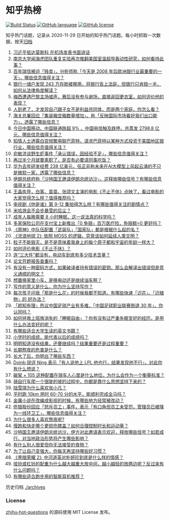 # 知乎热榜
[![Build Status](https://github.com/ToWeLong/zhihu-hot-questions/workflows/CI/badge.svg)](https://github.com/ToWeLong/zhihu-hot-questions/actions)
[![GitHub language](https://img.shields.io/badge/language-golang-orange.svg)](https://golang.org/)
[![GitHub license](https://img.shields.io/github/license/ToWeLong/zhihu-hot-questions)](https://github.com/ToWeLong/zhihu-hot-questions/blob/main/LICENSE)

知乎热门话题，记录从 2020-11-29 日开始的知乎热门话题。每小时抓取一次数据，按天[归档](./archives)

<!-- BEGIN -->

1. [习近平抵达莫斯科 在机场发表书面讲话](https://www.zhihu.com/question/615547500)
1. [南京大学闻海虎团队重复实验再次推翻美国室温超导轰动性研究，如何看待此事？](https://www.zhihu.com/question/590708129)
1. [百年瑞信被迫「贱卖」，分析师称「今天是 2008 年后欧洲银行业最重要的一天」，哪些信息值得关注？](https://www.zhihu.com/question/590710134)
1. [银行一储户发现 243 万存款被挪用，将银行告上法庭，但银行只肯赔一半，如何从法律角度解读？](https://www.zhihu.com/question/590733051)
1. [梅西遭遇巴黎主场嘘声，赛后没有参与谢场，直接返回更衣室，如何评价他的表现？](https://www.zhihu.com/question/590726565)
1. [人到老了，才发现自己跟子女不是利益共同体，而是两个家庭，你怎么看？](https://www.zhihu.com/question/590364412)
1. [海关总署回应「集装箱空箱数量增加」，称「反映国际市场看好我们出口能力」，透露了哪些信息？](https://www.zhihu.com/question/590726952)
1. [今日中国移动、中国联通跌超 9% ，中国电信触及跌停，共蒸发 2798.8 亿元，哪些信息值得关注？](https://www.zhihu.com/question/590783421)
1. [知情人士透露白宫频繁电联巴菲特，请求巴菲特以某种方式投资于美国地区银行业，哪些信息值得关注？](https://www.zhihu.com/question/590768389)
1. [俞敏洪谈野生虾事件「承认错误，因经验不足」，哪些信息值得关注？](https://www.zhihu.com/question/590544783)
1. [再过半个月就要离职了，是否有必要请同事吃饭？](https://www.zhihu.com/question/590145857)
1. [华为去年研发经费 238 亿美元，任正非称未来在AI大模型上风起云涌的不只是微软一家，透露了哪些信息？](https://www.zhihu.com/question/590333485)
1. [伊朗总统府称「沙特国王邀请伊朗总统访沙」，这释放哪些信号？有哪些信息值得关注？](https://www.zhihu.com/question/590734137)
1. [王晶执导，白客、苗苗、张颂文主演的电影《不止不休》点映了，看过电影的大家觉得怎么样？值得推荐吗？](https://www.zhihu.com/question/590411623)
1. [电视剧《他是谁》第 9-12 集拍得怎么样？有哪些值得关注的剧情点？](https://www.zhihu.com/question/590716855)
1. [米哈游会不会步暴雪的后尘？](https://www.zhihu.com/question/502507409)
1. [成年人每晚需要 8 小时睡眠，这一说法真的科学吗？](https://www.zhihu.com/question/339114245)
1. [多家保险公司在支付宝上新推出「0 免赔」百万医疗险，免赔额=0 更好吗？](https://www.zhihu.com/question/589760396)
1. [《原神》中队伍配置「武装队」「国家队」都是根据什么起的名？](https://www.zhihu.com/question/590704478)
1. [《流浪地球 2》依照 MOSS 的逻辑，究竟该如何延续人类文明？](https://www.zhihu.com/question/584155488)
1. [粒子不能毁灭，是不是意味着我身上的每个原子都和宇宙的年龄一样大？](https://www.zhihu.com/question/581610791)
1. [如何评价电影《不止不休》？](https://www.zhihu.com/question/393388441)
1. [连“三大件”都没有，电动车到底有多少技术含量？](https://www.zhihu.com/question/587084127)
1. [论文开题报告查重吗？](https://www.zhihu.com/question/303944719)
1. [有没有一种密码方式，如果破译者持有错误的密钥，那么会解译出错误但是意义通顺的明文？](https://www.zhihu.com/question/576682585)
1. [想置换家里小车，是换电动还是继续油车啊？](https://www.zhihu.com/question/589968251)
1. [写作的意义是什么，你为什么坚持写作？](https://www.zhihu.com/question/590494235)
1. [每次孩子问我「那是什么花」的时候我都不知道。有哪些快速「识花」、「识植物」的 好办法？](https://www.zhihu.com/question/589885904)
1. [「颜知有理」热议中国足球产业有多难，「中国足球职业联赛倒退 30 年」，你认同吗？](https://www.zhihu.com/question/590860942)
1. [如何拯救上班族消失的「睡眠自由」？你有没有过严重失眠变好的经历，是用什么办法变好的呢？](https://www.zhihu.com/question/589289664)
1. [有哪些适合大学生读的英文书籍？](https://www.zhihu.com/question/586501015)
1. [小学时的成绩，能代表以后的成绩吗？](https://www.zhihu.com/question/589674768)
1. [明明知道没有结果，还要继续吗？结果重要还是过程重要？](https://www.zhihu.com/question/589288415)
1. [长期熬夜的危害是什么？](https://www.zhihu.com/question/580162427)
1. [长大了后，你明白了哪些东西？](https://www.zhihu.com/question/582962900)
1. [Doinb 锐评 Ning 表示「有人说他上 LPL 他也行，结果发现他不行」，对此你有什么想说？](https://www.zhihu.com/question/590232718)
1. [碳架 + 105 这种配置在骑车人心里是什么地位，为什么会作为一个衡量标准？](https://www.zhihu.com/question/589504787)
1. [骑自行车爬一个很陡的坡的过程中，你都是靠什么思想坚持下来的？](https://www.zhihu.com/question/589504836)
1. [陆雪琪为什么喜欢张小凡？](https://www.zhihu.com/question/347717112)
1. [平时跑 10km 用时 60-70 分的水平，能顺利完成全马吗？](https://www.zhihu.com/question/589281296)
1. [金庸小说在改编成影视的时候，有哪些地方经常被改动？](https://www.zhihu.com/question/589557922)
1. [侨银股份回应「怒斥员工」事件，表示「有口角但员工未受罚，管理员已被降为一线环卫工」，哪些信息值得关注？](https://www.zhihu.com/question/590714348)
1. [为什么很多人喜欢熬夜呢?](https://www.zhihu.com/question/585903664)
1. [慢跑和快走哪个更损伤膝盖？如何合理控制时长和运动量？](https://www.zhihu.com/question/587088626)
1. [沙特国王邀请伊朗总统访沙，伊方对此邀请表示欢迎，释放哪些信号？如若成行，对当地政治形势将产生哪些影响？](https://www.zhihu.com/question/590767484)
1. [有什么别人很爱但你无法接受的食物？](https://www.zhihu.com/question/589469052)
1. [为了让自己变强大，你每天再坚持哪些好习惯？](https://www.zhihu.com/question/589952002)
1. [《黑暗荣耀 2》中河道英对朴妍珍到底是什么样的情感？](https://www.zhihu.com/question/589320809)
1. [哑铃或杠铃的配重为什么越大越重大放中间，越小越轻的放两边呢？反过来有什么问题吗？](https://www.zhihu.com/question/589748390)
1. [有哪些适合跑步用的智能耳机推荐？](https://www.zhihu.com/question/589411127)

<!-- END -->

历史归档 [./archives](./archives)


### License
[zhihu-hot-questions](https://github.com/towelong/zhihu-hot-questions) 的源码使用 MIT License 发布。